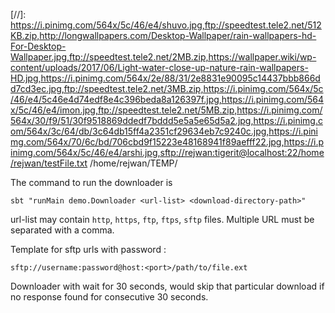 [//]: https://i.pinimg.com/564x/5c/46/e4/shuvo.jpg,ftp://speedtest.tele2.net/512KB.zip,http://longwallpapers.com/Desktop-Wallpaper/rain-wallpapers-hd-For-Desktop-Wallpaper.jpg,ftp://speedtest.tele2.net/2MB.zip,https://wallpaper.wiki/wp-content/uploads/2017/06/Light-water-close-up-nature-rain-wallpapers-HD.jpg,https://i.pinimg.com/564x/2e/88/31/2e8831e90095c14437bbb866dd7cd3ec.jpg,ftp://speedtest.tele2.net/3MB.zip,https://i.pinimg.com/564x/5c/46/e4/5c46e4d74edf8e4c396beda8a126397f.jpg,https://i.pinimg.com/564x/5c/46/e4/imon.jpg,ftp://speedtest.tele2.net/5MB.zip,https://i.pinimg.com/564x/30/f9/51/30f9518869ddedf7bddd5e5a5e65d5a2.jpg,https://i.pinimg.com/564x/3c/64/db/3c64db15ff4a2351cf29634eb7c9240c.jpg,https://i.pinimg.com/564x/70/6c/bd/706cbd9f15223e48168941f89aefff22.jpg,https://i.pinimg.com/564x/5c/46/e4/arshi.jpg,sftp://rejwan:tigerit@localhost:22/home/rejwan/testFile.txt /home/rejwan/TEMP/

The command to run the downloader is

```$xslt
sbt "runMain demo.Downloader <url-list> <download-directory-path>"
```

url-list may contain `http`, `https`, `ftp`, `ftps`, `sftp` files. Multiple URL must be separated with a comma.

Template for sftp urls with password : 
```$xslt
sftp://username:password@host:<port>/path/to/file.ext
```

Downloader with wait for 30 seconds, would skip that particular download if no response found for consecutive 30 seconds.